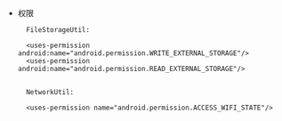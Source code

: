 - 权限

	    FileStorageUtil:
	
	    <uses-permission android:name="android.permission.WRITE_EXTERNAL_STORAGE"/>
	    <uses-permission android:name="android.permission.READ_EXTERNAL_STORAGE"/>
	
	
	    NetworkUtil:
	
	    <uses-permission name="android.permission.ACCESS_WIFI_STATE"/>